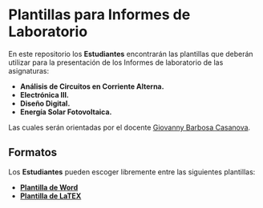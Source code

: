 # Plantillas para Informes de Laboratorio

En este repositorio los **Estudiantes** encontrarán las plantillas que deberán utilizar para la presentación de los Informes de laboratorio de las asignaturas:

* **Análisis de Circuitos en Corriente Alterna.**
* **Electrónica III.**
* **Diseño Digital.**
* **Energía Solar Fotovoltaica.**

Las cuales serán orientadas por el docente [Giovanny Barbosa Casanova](https://co.linkedin.com/in/g-barbosa-casanova).

## Formatos

Los **Estudiantes** pueden escoger libremente entre las siguientes plantillas:

* **[Plantilla de Word](Informes_UFPS.docx/)**
* **[Plantilla de LaTEX](Informes_UFPS/)**
